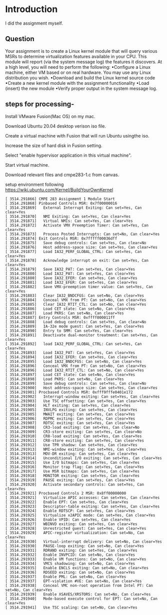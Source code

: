 # Introduction

I did the assignment myself.

## Question 
Your assignment is to create a Linux kernel module that will query various MSRs to determine 
virtualization features available in your CPU. This module will report (via the system message log) the 
features it discovers.
At a high level, you will need to perform the following:
•Configure a Linux machine, either VM based or on real hardware. You may use any Linux 
distribution you wish.
•Download and build the Linux kernel source code
•Create a new kernel module with the assignment functionality
•Load (insert) the new module
•Verify proper output in the system message log.


## steps for processing-


Install VMware Fusion(Mac OS) on my mac.

Download Ubuntu 20.04 desktop verison iso file.

Create a virtual machine with Fusion that will run Ubuntu usingthe iso.

Increase the size of hard disk in Fusion setting.

Select "enable hypervisor application in this virtual machine".

Start virtual machine.

Download relevant files and cmpe283-1.c from canvas.

setup environment following https://wiki.ubuntu.com/Kernel/BuildYourOwnKernel

```
[ 3514.291866] CMPE 283 Assignment 1 Module Start
[ 3514.291868] Pinbased Controls MSR: 0x7f00000016
[ 3514.291869]   External Interrupt Exiting: Can set=Yes, Can clear=Yes
[ 3514.291870]   NMI Exiting: Can set=Yes, Can clear=Yes
[ 3514.291871]   Virtual NMIs: Can set=Yes, Can clear=Yes
[ 3514.291872]   Activate VMX Preemption Timer: Can set=Yes, Can clear=Yes
[ 3514.291873]   Process Posted Interrupts: Can set=No, Can clear=Yes
[ 3514.291874] Exit Controls MSR: 0x7fffff00036dff
[ 3514.291875]   Save debug controls: Can set=Yes, Can clear=No
[ 3514.291876]   Host address-space size: Can set=Yes, Can clear=Yes
[ 3514.291877]   Load IA32_PERF_GLOBAL_CTRL: Can set=Yes, Can clear=Yes
[ 3514.291878]   Acknowledge interrupt on exit: Can set=Yes, Can clear=Yes
[ 3514.291879]   Save IA32_PAT: Can set=Yes, Can clear=Yes
[ 3514.291880]   Load IA32_PAT: Can set=Yes, Can clear=Yes
[ 3514.291880]   Save IA32_EFER: Can set=Yes, Can clear=Yes
[ 3514.291881]   Load IA32_EFER: Can set=Yes, Can clear=Yes
[ 3514.291882]   Save VMX-preemption timer value: Can set=Yes, Can clear=Yes
[ 3514.291883]   Clear IA32_BNDCFGS: Can set=No, Can clear=Yes
[ 3514.291884]   Conceal VMX from PT: Can set=No, Can clear=Yes
[ 3514.291885]   Clear IA32_RTIT_CTL: Can set=No, Can clear=Yes
[ 3514.291886]   Load CET state: Can set=No, Can clear=Yes
[ 3514.291887]   Load PKRS: Can set=No, Can clear=Yes
[ 3514.291887] Entry Controls MSR: 0xffff000011ff
[ 3514.291888]   Load debug controls: Can set=Yes, Can clear=No
[ 3514.291889]   IA-32e mode guest: Can set=Yes, Can clear=Yes
[ 3514.291890]   Entry to SMM: Can set=Yes, Can clear=Yes
[ 3514.291891]   Deactivate dual-monitor treatment: Can set=Yes, Can clear=Yes
[ 3514.291892]   load IA32_PERF_GLOBAL_CTRL: Can set=Yes, Can clear=Yes
[ 3514.291893]   Load IA32_PAT: Can set=Yes, Can clear=Yes
[ 3514.291894]   Load IA32_EFER: Can set=Yes, Can clear=Yes
[ 3514.291895]   Load IA32_BNDCFGS: Can set=No, Can clear=Yes
[ 3514.291896]   Conceal VMX from PT: Can set=No, Can clear=Yes
[ 3514.291896]   Load IA32_RTIT_CTL: Can set=No, Can clear=Yes
[ 3514.291897]   Load CET state: Can set=No, Can clear=Yes
[ 3514.291898]   Load PKRS: Can set=No, Can clear=Yes
[ 3514.291899]   Save debug controls: Can set=Yes, Can clear=No
[ 3514.291900]   Host address-space size: Can set=Yes, Can clear=Yes
[ 3514.291901] Procbased Controls MSR: 0xfff9fffe0401e172
[ 3514.291902]   Interrupt-window exiting: Can set=Yes, Can clear=Yes
[ 3514.291903]   Use TSC offsetting: Can set=Yes, Can clear=Yes
[ 3514.291904]   HLT exiting: Can set=Yes, Can clear=Yes
[ 3514.291905]   INVLPG exiting: Can set=Yes, Can clear=Yes
[ 3514.291905]   MWAIT exiting: Can set=Yes, Can clear=Yes
[ 3514.291906]   RDPMC exiting: Can set=Yes, Can clear=Yes
[ 3514.291907]   RDTSC exiting: Can set=Yes, Can clear=Yes
[ 3514.291908]   CR3-load exiting: Can set=Yes, Can clear=No
[ 3514.291909]   CR3-store exiting: Can set=Yes, Can clear=No
[ 3514.291910]   CR8-load exiting: Can set=Yes, Can clear=Yes
[ 3514.291911]   CR8-store exiting: Can set=Yes, Can clear=Yes
[ 3514.291912]   Use TPR shadow: Can set=Yes, Can clear=Yes
[ 3514.291913]   NMI-window exiting: Can set=Yes, Can clear=Yes
[ 3514.291913]   MOV-DR exiting: Can set=Yes, Can clear=Yes
[ 3514.291914]   Unconditional I/O exiting: Can set=Yes, Can clear=Yes
[ 3514.291915]   Use I/O bitmaps: Can set=Yes, Can clear=Yes
[ 3514.291916]   Monitor trap flag: Can set=Yes, Can clear=Yes
[ 3514.291917]   Use MSR bitmaps: Can set=Yes, Can clear=Yes
[ 3514.291918]   MONITOR exiting: Can set=Yes, Can clear=Yes
[ 3514.291919]   PAUSE exiting: Can set=Yes, Can clear=Yes
[ 3514.291920]   Activate secondary controls: Can set=Yes, Can clear=Yes
[ 3514.291921] Procbased Controls 2 MSR: 0x8ff00000000
[ 3514.291921]   Virtualize APIC accesses: Can set=Yes, Can clear=Yes
[ 3514.291922]   Enable EPT: Can set=Yes, Can clear=Yes
[ 3514.291923]   Descriptor-table exiting: Can set=Yes, Can clear=Yes
[ 3514.291924]   Enable RDTSCP: Can set=Yes, Can clear=Yes
[ 3514.291925]   Virtualize x2APIC mode: Can set=Yes, Can clear=Yes
[ 3514.291926]   Enable VPID: Can set=Yes, Can clear=Yes
[ 3514.291927]   WBINVD exiting: Can set=Yes, Can clear=Yes
[ 3514.291928]   Unrestricted guest: Can set=Yes, Can clear=Yes
[ 3514.291929]   APIC-register virtualization: Can set=No, Can clear=Yes
[ 3514.291930]   Virtual-interrupt delivery: Can set=No, Can clear=Yes
[ 3514.291930]   PAUSE-loop exiting: Can set=No, Can clear=Yes
[ 3514.291931]   RDRAND exiting: Can set=Yes, Can clear=Yes
[ 3514.291932]   Enable INVPCID: Can set=No, Can clear=Yes
[ 3514.291933]   Enable VM functions: Can set=No, Can clear=Yes
[ 3514.291934]   VMCS shadowing: Can set=No, Can clear=Yes
[ 3514.291935]   Enable ENCLS exiting: Can set=No, Can clear=Yes
[ 3514.291936]   RDSEED exiting: Can set=No, Can clear=Yes
[ 3514.291937]   Enable PML: Can set=No, Can clear=Yes
[ 3514.291937]   EPT-violation #VE: Can set=No, Can clear=Yes
[ 3514.291938]   Conceal VMC non-root operation from Intel PT: Can set=No, Can clear=Yes
[ 3514.291939]   Enable XSAVES/XRSTORS: Can set=No, Can clear=Yes
[ 3514.291940]   Mode-based execute control for EPT: Can set=No, Can clear=Yes
[ 3514.291941]   Use TSC scaling: Can set=No, Can clear=Yes

```

